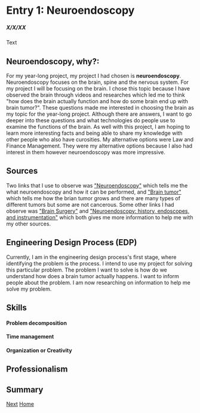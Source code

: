 # Entry 1: Neuroendoscopy
##### X/X/XX

Text
## Neuroendoscopy, why?: 
For my year-long project, my project I had chosen is **neuroendoscopy**. Neuroendoscopy focuses on the brain, spine and the nervous system. For my project I will be focusing on the brain. I chose this topic because I have observed the brain through videos and researches which led me to think "how does the brain actually function and how do some brain end up with brain tumor?". These questions made me interested in choosing the brain as my topic for the year-long project.  Although there are answers, I want to go deeper into these questions and what technologies do people use to examine the functions of the brain. As well with this project, I am hoping to learn more interesting facts and being able to share my knowledge with other people who also have curosities. My alternative options were Law and Finance Management. They were my alternative options because I also had interest in them however neuroendoscopy was more impressive.

## Sources
Two links that I use to observe was ["Neuroendoscopy"](https://www.moffitt.org/cancers/brain-cancer/treatment/surgery/neuroendoscopy/) which tells me the what neuroendoscopy and how it can be performed, and ["Brain tumor"](https://www.mayoclinic.org/diseases-conditions/brain-tumor/symptoms-causes/syc-20350084) which tells me how the brian tumor grows and there are many types of different tumors but some are not cancerous. Some other links I had observe was ["Brain Surgery"](https://my.clevelandclinic.org/health/treatments/16802-brain-surgery) and ["Neuroendoscopy: history, endoscopes, and instrumentation"](https://link.springer.com/article/10.1007/s00381-023-06090-0) which both gives me more information to help me with my other sources.

## Engineering Design Process (EDP)
Currently, I am in the engineering design process's first stage, where identifying the problem is the process. I intend to use my project for solving this particular problem. The problem I want to solve is how do we understand how does a brain tumor actually happens. I want to inform people about the problem. I am now researching on information to help me solve my problem.

## Skills 

#### Problem decomposition

#### Time management

#### Organization or Creativity 

## Professionalism 

## Summary

[Next](entry02.md)
[Home](../README.md)
